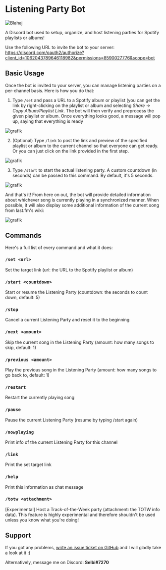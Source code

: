 # Listening Party Bot
![Blahaj](https://i.imgur.com/NuEmaM9.png)

A Discord bot used to setup, organize, and host listening parties for Spotify playlists or albums! 

Use the following URL to invite the bot to your server:<br />
https://discord.com/oauth2/authorize?client_id=1062043789646118982&permissions=8590027776&scope=bot

## Basic Usage
Once the bot is invited to your server, you can manage listening parties on a per-channel basis. Here is how you do that:

1. Type `/set` and pass a URL to a Spotify album or playlist (you can get the link by right-clicking on the playlist or album and selecting _Share → Copy Album/Playlist Link_. The bot will then verify and preprocess the given playlist or album. Once everything looks good, a message will pop up, saying that everything is ready

![grafik](https://user-images.githubusercontent.com/8850085/227274717-87263c04-f8c0-4d08-a26b-e2d28705c996.png)


2. (Optional) Type `/link` to post the link and preview of the specified playlist or album to the current channel so that everyone can get ready. Or you can just click on the link provided in the first step.

![grafik](https://user-images.githubusercontent.com/8850085/227274953-ae28673a-9b24-42a5-abb8-0548e43112de.png)

3. Type `/start` to start the actual listening party. A custom countdown (in seconds) can be passed to this command. By default, it's 5 seconds.

![grafik](https://user-images.githubusercontent.com/8850085/227275051-059da934-8b85-47ee-9230-a43d0c1d7f6d.png)


And that's it! From here on out, the bot will provide detailed information about whichever song is currently playing in a synchronized manner. When possible, it will also display some additional information of the current song from last.fm's wiki:

![grafik](https://user-images.githubusercontent.com/8850085/227275284-484c228c-859f-455b-9349-e1a1a4fb98ac.png)

## Commands
Here's a full list of every command and what it does:

### `/set <url>`
Set the target link (url: the URL to the Spotify playlist or album)

### `/start <countdown>`
Start or resume the Listening Party (countdown: the seconds to count down, default: 5)

### `/stop`
Cancel a current Listening Party and reset it to the beginning

### `/next <amount>`
Skip the current song in the Listening Party (amount: how many songs to skip, default: 1)

### `/previous <amount>`
Play the previous song in the Listening Party (amount: how many songs to go back to, default: 1)

### `/restart`
Restart the currently playing song

### `/pause`
Pause the current Listening Party (resume by typing /start again)

### `/nowplaying`
Print info of the current Listening Party for this channel

### `/link`
Print the set target link

### `/help`
Print this information as chat message

### `/totw <attachment>`
[Experimental] Host a Track-of-the-Week party (attachment: the TOTW info data). This feature is highly experimental and therefore shouldn't be used unless you know what you're doing!

## Support
If you got any problems, [write an issue ticket on GitHub](https://github.com/Selbi182/ListeningPartyBot/issues) and I will gladly take a look at it :)

Alternatively, message me on Discord: **Selbi#7270**
